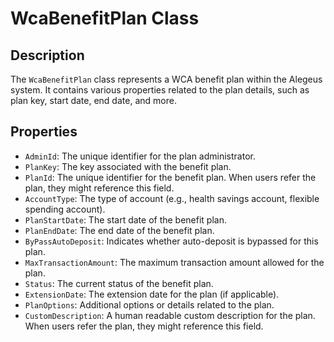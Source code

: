﻿# WcaBenefitPlan Class

## Description
The `WcaBenefitPlan` class represents a WCA benefit plan within the Alegeus system. It contains various properties related to the plan details, such as plan key, start date, end date, and more.

## Properties
- `AdminId`: The unique identifier for the plan administrator.
- `PlanKey`: The key associated with the benefit plan.
- `PlanId`: The unique identifier for the benefit plan. When users refer the plan, they might reference this field.
- `AccountType`: The type of account (e.g., health savings account, flexible spending account).
- `PlanStartDate`: The start date of the benefit plan.
- `PlanEndDate`: The end date of the benefit plan.
- `ByPassAutoDeposit`: Indicates whether auto-deposit is bypassed for this plan.
- `MaxTransactionAmount`: The maximum transaction amount allowed for the plan.
- `Status`: The current status of the benefit plan.
- `ExtensionDate`: The extension date for the plan (if applicable).
- `PlanOptions`: Additional options or details related to the plan.
- `CustomDescription`: A human readable custom description for the plan. When users refer the plan, they might reference this field.

